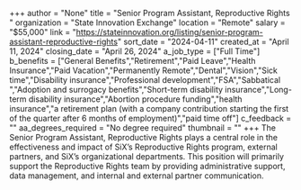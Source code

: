 +++
author = "None"
title = "Senior Program Assistant, Reproductive Rights "
organization = "State Innovation Exchange"
location = "Remote"
salary = "$55,000"
link = "https://stateinnovation.org/listing/senior-program-assistant-reproductive-rights"
sort_date = "2024-04-11"
created_at = "April 11, 2024"
closing_date = "April 26, 2024"
a_job_type = ["Full Time"]
b_benefits = ["General Benefits","Retirement","Paid Leave","Health Insurance","Paid Vacation","Permanently Remote","Dental","Vision","Sick time","Disability insurance","Professional development","FSA","Sabbatical ","Adoption and surrogacy benefits","Short-term disability insurance","Long-term disability insurance","Abortion procedure funding","health insurance","a retirement plan (with a company contribution starting the first of the quarter after 6 months of employment)","paid time off"]
c_feedback = ""
aa_degrees_required = "No degree required"
thumbnail = ""
+++
The Senior Program Assistant, Reproductive Rights plays a central role in the effectiveness and impact of SiX’s Reproductive Rights program, external partners, and SiX’s organizational departments.  This position will primarily support the Reproductive Rights team by providing administrative support, data management, and internal and external partner communication. 